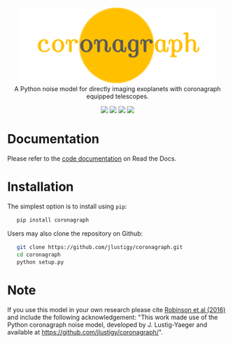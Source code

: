 <p align="center">
  <img width = "450" src="https://github.com/jlustigy/coronagraph/blob/luvoir_drm/docs/_static/logo6.png?raw=true"/>
  <br>
  A Python noise model for directly imaging exoplanets with coronagraph equipped telescopes.  
</p>

<p align="center">
  <a href="https://travis-ci.org/jlustigy/coronagraph"><img src="http://img.shields.io/travis/jlustigy/coronagraph/master.svg?style=flat"/></a>
  <a href="http://coronagraph.readthedocs.io/en/latest/"><img src="https://readthedocs.org/projects/coronagraph/badge/?version=latest"/></a>
  <a href="https://github.com/jlustigy/coronagraph/blob/master/LICENSE"><img src="http://img.shields.io/badge/license-MIT-blue.svg?style=flat"/></a>
  <a href="https://coveralls.io/github/jlustigy/coronagraph?branch=master"><img src="https://coveralls.io/repos/github/jlustigy/coronagraph/badge.svg?branch=master&style=flat"/></a>
</p>

Documentation
=============

Please refer to the [code documentation](http://coronagraph.readthedocs.io/en/latest/) on Read the Docs. 

Installation
============

The simplest option is to install using `pip`:

```bash
   pip install coronagraph
```

Users may also clone the repository on Github:

```bash
   git clone https://github.com/jlustigy/coronagraph.git
   cd coronagraph
   python setup.py
```

Note
====
If you use this model in your own research please cite [Robinson et al (2016)](http://adsabs.harvard.edu/cgi-bin/bib_query?arXiv:1507.00777) and include the following acknowledgement: "This work made use of the Python coronagraph noise model, developed by J. Lustig-Yaeger and available at https://github.com/jlustigy/coronagraph/".
